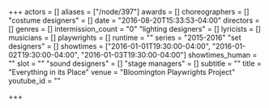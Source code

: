 +++
actors = []
aliases = ["/node/397"]
awards = []
choreographers = []
"costume designers" = []
date = "2016-08-20T15:33:53-04:00"
directors = []
genres = []
intermission_count = "0"
"lighting designers" = []
lyricists = []
musicians = []
playwrights = []
runtime = ""
series = "2015-2016"
"set designers" = []
showtimes = ["2016-01-01T19:30:00-04:00", "2016-01-02T19:30:00-04:00", "2016-01-03T19:30:00-04:00"]
showtimes_human = ""
slot = ""
"sound designers" = []
"stage managers" = []
subtitle = ""
title = "Everything in its Place"
venue = "Bloomington Playwrights Project"
youtube_id = ""

+++
